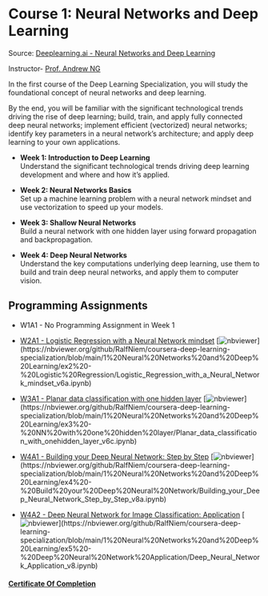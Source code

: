 # Course 1: Neural Networks and Deep Learning

Source: [Deeplearning.ai - Neural Networks and Deep Learning](https://www.coursera.org/learn/neural-networks-deep-learning/)

Instructor- [Prof. Andrew NG](https://www.andrewng.org/)

In the first course of the Deep Learning Specialization, you will study the foundational concept of neural networks and deep learning.

By the end, you will be familiar with the significant technological trends driving the rise of deep learning; build, train, and apply fully connected deep neural networks; implement efficient (vectorized) neural networks; identify key parameters in a neural network’s architecture; and apply deep learning to your own applications.

- **Week 1: Introduction to Deep Learning**  
Understand the significant technological trends driving deep learning development and where and how it’s applied.

- **Week 2: Neural Networks Basics**  
Set up a machine learning problem with a neural network mindset and use vectorization to speed up your models.

- **Week 3: Shallow Neural Networks**  
Build a neural network with one hidden layer using forward propagation and backpropagation.

- **Week 4: Deep Neural Networks**  
Understand the key computations underlying deep learning, use them to build and train deep neural networks, and apply them to computer vision.

## Programming Assignments
- W1A1 - No Programming Assignment in Week 1
- [W2A1 - Logistic Regression with a Neural Network mindset](https://github.com/RalfNiem/coursera-deep-learning-specialization/tree/main/1%20Neural%20Networks%20and%20Deep%20Learning)
[![nbviewer](https://img.shields.io/badge/nbviewer-Click%20Here-brightgreen?)](https://nbviewer.org/github/RalfNiem/coursera-deep-learning-specialization/blob/main/1%20Neural%20Networks%20and%20Deep%20Learning/ex2%20-%20Logistic%20Regression/Logistic_Regression_with_a_Neural_Network_mindset_v6a.ipynb)
  
- [W3A1 - Planar data classification with one hidden layer](https://github.com/RalfNiem/coursera-deep-learning-specialization/tree/main/1%20Neural%20Networks%20and%20Deep%20Learning/ex3%20-%20NN%20with%20one%20hidden%20layer)
[![nbviewer](https://img.shields.io/badge/nbviewer-Click%20Here-brightgreen?)](https://nbviewer.org/github/RalfNiem/coursera-deep-learning-specialization/blob/main/1%20Neural%20Networks%20and%20Deep%20Learning/ex3%20-%20NN%20with%20one%20hidden%20layer/Planar_data_classification_with_onehidden_layer_v6c.ipynb)

- [W4A1 - Building your Deep Neural Network: Step by Step](https://github.com/RalfNiem/coursera-deep-learning-specialization/tree/main/1%20Neural%20Networks%20and%20Deep%20Learning/ex4%20-%20Build%20your%20Deep%20Neural%20Network)
[![nbviewer](https://img.shields.io/badge/nbviewer-Click%20Here-brightgreen?)](https://nbviewer.org/github/RalfNiem/coursera-deep-learning-specialization/blob/main/1%20Neural%20Networks%20and%20Deep%20Learning/ex4%20-%20Build%20your%20Deep%20Neural%20Network/Building_your_Deep_Neural_Network_Step_by_Step_v8a.ipynb)

- [W4A2 - Deep Neural Network for Image Classification: Application](https://github.com/RalfNiem/coursera-deep-learning-specialization/tree/main/1%20Neural%20Networks%20and%20Deep%20Learning/ex5%20-%20Deep%20Neural%20Network%20Application)
[![nbviewer](https://img.shields.io/badge/nbviewer-Click%20Here-brightgreen?)](https://nbviewer.org/github/RalfNiem/coursera-deep-learning-specialization/blob/main/1%20Neural%20Networks%20and%20Deep%20Learning/ex5%20-%20Deep%20Neural%20Network%20Application/Deep_Neural_Network_Application_v8.ipynb)
 


#### [Certificate Of Completion](https://coursera.org/share/2f2e7bc615737483a2968a7f320993ab)
